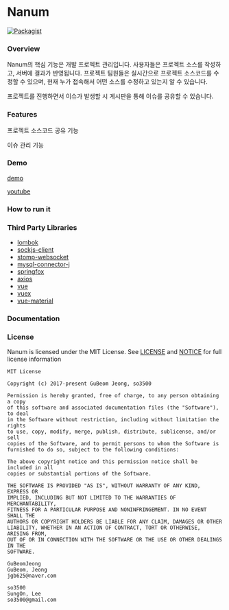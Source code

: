 # Nanum

[![Packagist](https://img.shields.io/packagist/l/doctrine/orm.svg)](https://github.com/LandvibeDev/Nanum/blob/master/LICENSE)

### Overview

Nanum의 핵심 기능은 개발 프로젝트 관리입니다. 사용자들은 프로젝트 소스를 작성하고, 서버에 결과가 반영됩니다. 프로젝트 팀원들은 실시간으로 프로젝트 소스코드를 수정할 수 있으며, 현재 누가 접속해서 어떤 소스를 수정하고 있는지 알 수 있습니다.

프로젝트를 진행하면서 이슈가 발생할 시 게시판을 통해 이슈를 공유할 수 있습니다. 



### Features

프로젝트 소스코드 공유 기능

이슈 관리 기능



### Demo

[demo](http://52.91.166.54:8081)

[youtube](https://youtu.be/SuTvPegamtY)

### How to run it



### Third Party Libraries

- [lombok](https://github.com/rzwitserloot/lombok)
- [sockjs-client](https://github.com/sockjs/sockjs-client)
- [stomp-websocket](https://github.com/jmesnil/stomp-websocket/)
- [mysql-connector-j](https://github.com/mysql/mysql-connector-j)
- [springfox](https://github.com/springfox/springfox)
- [axios](https://github.com/axios/axios)
- [vue](https://github.com/vuejs/vue)
- [vuex](https://github.com/vuejs/vuex)
- [vue-material](https://github.com/vuematerial/vue-material)



### Documentation





### License

Nanum is licensed under the MIT License. See [LICENSE](https://github.com/LandvibeDev/Nanum/LICENSE) and [NOTICE](https://github.com/LandvibeDev/Nanum/NOTICE.txt) for full license information

```
MIT License

Copyright (c) 2017-present GuBeom Jeong, so3500

Permission is hereby granted, free of charge, to any person obtaining a copy
of this software and associated documentation files (the "Software"), to deal
in the Software without restriction, including without limitation the rights
to use, copy, modify, merge, publish, distribute, sublicense, and/or sell
copies of the Software, and to permit persons to whom the Software is
furnished to do so, subject to the following conditions:

The above copyright notice and this permission notice shall be included in all
copies or substantial portions of the Software.

THE SOFTWARE IS PROVIDED "AS IS", WITHOUT WARRANTY OF ANY KIND, EXPRESS OR
IMPLIED, INCLUDING BUT NOT LIMITED TO THE WARRANTIES OF MERCHANTABILITY,
FITNESS FOR A PARTICULAR PURPOSE AND NONINFRINGEMENT. IN NO EVENT SHALL THE
AUTHORS OR COPYRIGHT HOLDERS BE LIABLE FOR ANY CLAIM, DAMAGES OR OTHER
LIABILITY, WHETHER IN AN ACTION OF CONTRACT, TORT OR OTHERWISE, ARISING FROM,
OUT OF OR IN CONNECTION WITH THE SOFTWARE OR THE USE OR OTHER DEALINGS IN THE
SOFTWARE.

GuBeomJeong
GuBeom, Jeong
jgb625@naver.com

so3500
SungOn, Lee
so3500@gmail.com
```

